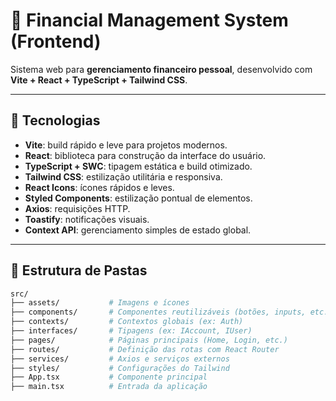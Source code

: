 # 💸 Financial Management System (Frontend)

Sistema web para **gerenciamento financeiro pessoal**, desenvolvido com **Vite + React + TypeScript + Tailwind CSS**.

---

## 🚀 Tecnologias

- **Vite**: build rápido e leve para projetos modernos.
- **React**: biblioteca para construção da interface do usuário.
- **TypeScript + SWC**: tipagem estática e build otimizado.
- **Tailwind CSS**: estilização utilitária e responsiva.
- **React Icons**: ícones rápidos e leves.
- **Styled Components**: estilização pontual de elementos.
- **Axios**: requisições HTTP.
- **Toastify**: notificações visuais.
- **Context API**: gerenciamento simples de estado global.

---

## 📁 Estrutura de Pastas

```bash
src/
├── assets/           # Imagens e ícones
├── components/       # Componentes reutilizáveis (botões, inputs, etc.)
├── contexts/         # Contextos globais (ex: Auth)
├── interfaces/       # Tipagens (ex: IAccount, IUser)
├── pages/            # Páginas principais (Home, Login, etc.)
├── routes/           # Definição das rotas com React Router
├── services/         # Axios e serviços externos
├── styles/           # Configurações do Tailwind
├── App.tsx           # Componente principal
├── main.tsx          # Entrada da aplicação
